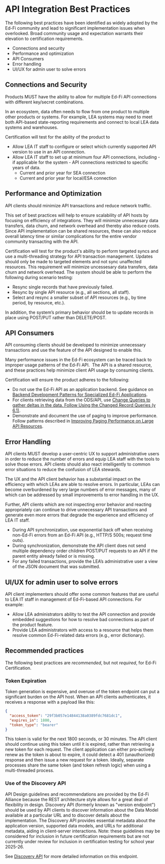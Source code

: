 # API Integration Best Practices

The following best practices have been identified as widely adopted by the Ed-Fi
community and lead to significant implementation issues when overlooked. Broad
community usage and expectation warrants their elevation to certification requirements.

* Connections and security​
* Performance and optimization​
* API Consumers​
* Error handling​
* UI/UX for admin user to solve errors

## Connections and Security

Products MUST have the ability to allow for multiple Ed-Fi API connections with different
key/secret combinations​.

In an ecosystem, data often needs to flow from one product to multiple other products or systems.
For example, LEA systems may need to meet both API-based state-reporting requirements and connect
to local LEA data systems and warehouses.

Certification will test for the ability of the product to

* Allow LEA IT staff to configure or select which currently supported API version to use in an API
connection.
* Allow LEA IT staff to set up at minimum four API connections, including - if applicable for the
system - API connections restricted to specific years of data.
  * Current and prior year for SEA connection
  * Current and prior year for local/ESA connection

## Performance and Optimization

API clients should minimize API transactions and reduce network traffic.

This set of best practices will help to ensure scalability of API hosts by focusing on efficiency of
integrations. They will minimize unnecessary data transfers, data churn, and network overhead and
thereby also reduce costs. Since API implementation can be shared resources, these can also reduce
overall latency time or similar complications for the entire vendor community transacting with the API.

Certification will test for the product's ability to perform targeted syncs and use a multi-threading
strategy for API transaction management. Updates should only be made to targeted elements and not sync
unaffected resources. This requirement will minimize uncessesary data transfers, data churn and network
overhead. The system should be able to perform the following during scenario testing:

* Resync single records that have previously failed.
* Resync by single API resource (e.g., all sections, all staff).
* Select and resync a smaller subset of API resources (e.g., by time period, by resource, etc.).

In addition, the system’s primary behavior should be to update records in place using POST/PUT rather
than DELETE/POST​.

## API Consumers

API consuming clients should be developed to minimize unnecessary transactions and use the feature of
the API designed to enable this.

Many performance issues in the Ed-Fi ecosystem can be traced back to improper usage patterns of
the Ed-Fi API. ​ The API is a shared resource, and these practices help minimize client API usage​ by
consuming clients.

Certification will ensure the product adheres to the following:

* Do not use the Ed-Fi API as an application backend​. See guidance on [Backend Development Patterns
for Specialized Ed-Fi Applications](https://edfi.atlassian.net/wiki/spaces/rc/pages/82280450/Backend+Development+Patterns+for+Specialized+Ed-Fi+API+Applications).
* For clients retrieving data from the ODS/API, use [Change Queries​ to gather deltas in the data.
Follow Using the Changed Record Queries (v 6.1)](https://edfi.atlassian.net/wiki/spaces/ODSAPIS3V61/pages/18811902/Using+the+Changed+Record+Queries).  ​
* Demonstrate and document the use of paging to improve performance​. Follow patterns described
in [Improving Paging Performance on Large API Resources](https://edfi.atlassian.net/wiki/display/ODSAPIS3V61/Improve+Paging+Performance+on+Large+API+Resources).

## Error Handling

API clients MUST develop a user-centric UX to support administrative users in order to reduce the
number of errors and equip LEA staff with the tools to solve those errors.​ API clients should also react
intelligently to common error situations to reduce the confusion of LEA stewards.

The UX and the API client behavior has a substantial impact on the efficiency with which LEAs are able
to resolve errors. In particular, LEAs can become overburdened by very large numbers of error messages,
many of which can be addressed by small improvements to error handling in the UX.

Further, API clients which are not inspecting error behavior and reacting appropriately can continue to
drive unnecessary API transactions and generate even more errors that degrade the experience and efficiency of LEA IT staff.

* During API synchronization, use exponential back off when receiving non-Ed-Fi errors from an Ed-Fi
API (e.g., HTTP/S 500s; request time outs)​.
* During synchronization, demonstrate the API client does not send multiple dependency order children
POST/PUT requests to an API if the parent entity already failed or is missing​.
* For any failed transactions, provide the LEA’s administrative user a view of the JSON document that
was submitted.

## UI/UX for admin user to solve errors

API client implementers should offer some common features that are useful to LEA IT staff in management
of Ed-Fi-based API connections. For example:

* Allow LEA administrators ability to test the API connection and provide embedded suggestions for
how to resolve bad connections as part of the product feature.​
* Provide LEA administrators with access to a resource​ that helps them resolve common Ed-Fi-related data
errors (e.g., error dictionary).

## Recommended practices

The following best practices are _recommended_, but not _required_, for Ed-Fi Certification.

### Token Expiration

Token generation is expensive, and overuse of the token endpoint can put a
significant burden on the API host. When an API clients authenticates, it
receives a response with a payload like this:

```json
{
  "access_token": "29f3b057e14844138a0389fdc7681dc1",
  "expires_in": 1800,
  "token_type": "bearer"
}
```

This token is valid for the next 1800 seconds, or 30 minutes. The API client
should continue using this token until it is expired, rather than retrieving a
new token for each request. The client application can either pro-actively renew
as the token is about to expire, it could detect a 401 (unauthorized) response
and then issue a new request for a token. Ideally, separate processes share the
same token (and token refresh logic) when using a multi-threaded process.

### Use of the Discovery API

API Design guidelines and recommendations are provided by the Ed-Fi Alliance
because the REST architecture style allows for a great deal of flexibility in
design. Discovery API (formerly known as "version endpoint") should be used by
API clients to discover information about the Data Model available at a
particular URL and to discover details about the implementation. The Discovery
API provides essential metadata about the application version, supported data
models, and URLs for additional metadata, aiding in client-server interactions.
Note: these guidelines may be considered for inclusion in future certification
requirements but are not currently under review for inclusion in certification
testing for school year 2025-26.

See [Discovery API](/reference/data-exchange/api-guidelines/design-and-implementation-guidelines/api-design-guidelines/discovery-api) for more detailed information on this endpoint.
